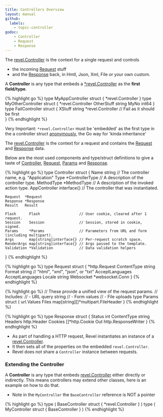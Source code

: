 ```yaml
---
title: Controllers Overview
layout: manual
github:
  labels:
    - topic-controller
godoc: 
    - Controller
    - Request
    - Response
---
```


The [revel.Controller](https://godoc.org/github.com/revel/revel#Controller) is the context for 
a single request and controls
- the incoming [Request](https://godoc.org/github.com/revel/revel#Request) stuff
- and the [Response](https://godoc.org/github.com/revel/revel#Response) back, in Hmtl, Json, Xml, File or your own custom.

A **Controller** is any type that embeds a [*revel.Controller](https://godoc.org/github.com/revel/revel#Controller) as the **first field/type**.

{% highlight go %}
type MyAppController struct {
    *revel.Controller
}
type MyOtherController struct {
    *revel.Controller
    OtherStuff string
    MyNo int64
}
type FailController struct {
    XStuff string
    *revel.Controller // Fail as it should be first    
}
{% endhighlight %}

<div class="alert alert-danger">Very Important: <code>*revel.Controller</code> must be 'embedded' as the first type in 
the a controller struct <a href="https://talks.golang.org/2012/10things.slide#2">anonymously</a>, the Go way for 'kinda inheritance'</div>

The [revel.Controller](https://godoc.org/github.com/revel/revel#Controller) is the context for a request and  contains the 
[Request](https://godoc.org/github.com/revel/revel#Request) and [Response](https://godoc.org/github.com/revel/revel#Response) data.

Below are the most used components and type/struct definitions to give a taste of 
[Controller](https://godoc.org/github.com/revel/revel#Controller), 
[Request](https://godoc.org/github.com/revel/revel#Request), 
[Params](https://godoc.org/github.com/revel/revel#Params) 
and [Response](https://godoc.org/github.com/revel/revel#Response).

{% highlight go %}
type Controller struct {
    Name          string          // The controller name, e.g. "Application"
    Type          *ControllerType // A description of the controller type.
    MethodType    *MethodType     // A description of the invoked action type.
    AppController interface{}     // The controller that was instantiated.

    Request  *Request
    Response *Response
    Result   Result

    Flash      Flash                  // User cookie, cleared after 1 request.
    Session    Session                // Session, stored in cookie, signed.
    Params     *Params                // Parameters from URL and form (including multipart).
    Args       map[string]interface{} // Per-request scratch space.
    RenderArgs map[string]interface{} // Args passed to the template.
    Validation *Validation            // Data validation helpers
}
{% endhighlight %}

{% highlight go %}
type Request struct {
    *http.Request
    ContentType string
    Format          string // "html", "xml", "json", or "txt"
    AcceptLanguages AcceptLanguages
    Locale          string
    Websocket       *websocket.Conn
}
{% endhighlight %}

{% highlight go %}
// These provide a unified view of the request params.
// Includes:
// - URL query string
// - Form values
// - File uploads
type Params struct {
    url.Values
    Files map[string][]*multipart.FileHeader
}
{% endhighlight %}

{% highlight go %}
type Response struct {
    Status      int
    ContentType string
    Headers     http.Header
    Cookies     []*http.Cookie
    Out http.ResponseWriter
}
{% endhighlight %}

- As part of handling a HTTP request, Revel instantiates an instance of a [revel.Controller](https://godoc.org/github.com/revel/revel#Controller).
- It then sets all of the properties on the embedded `revel.Controller`.
- Revel does not share a `Controller` instance between requests.

### Extending the Controller

A **Controller** is any type that embeds [revel.Controller](https://godoc.org/github.com/revel/revel#Controller) either directly or indirectly.
This means controllers may extend other classes, here is an example on how to do that. 
- Note in the `MyController` the `BaseController` reference is NOT a pointer

{% highlight go %}
type (
	BaseController struct {
		*revel.Controller
	}
)
type (
	MyController struct {
		BaseController
	}
)
{% endhighlight %}
